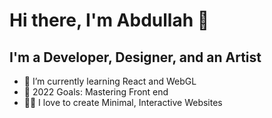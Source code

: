 # Hi there, I'm Abdullah 👋

## I'm a Developer, Designer, and an Artist

- 🌱 I’m currently learning React and WebGL
- 🥅 2022 Goals: Mastering Front end
- 🤙🏻 I love to create Minimal, Interactive Websites

<br />
<br />
